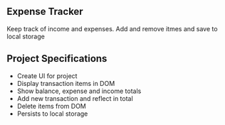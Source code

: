## Expense Tracker

Keep track of income and expenses. Add and remove itmes and save to local storage

## Project Specifications

- Create UI for project
- Display transaction items in DOM
- Show balance, expense and income totals
- Add new transaction and reflect in total
- Delete items from DOM
- Persists to local storage
